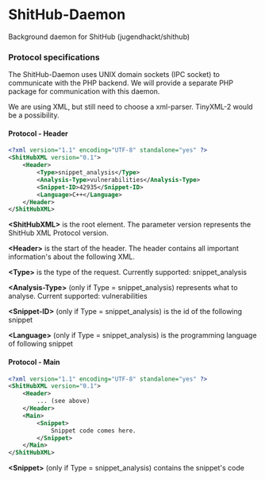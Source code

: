 # ShitHub-Daemon
Background daemon for ShitHub (jugendhackt/shithub)

### Protocol specifications
The ShitHub-Daemon uses UNIX domain sockets (IPC socket) to communicate with the PHP backend.
We will provide a separate PHP package for communication with this daemon. 

We are using XML, but still need to choose a xml-parser. TinyXML-2 would be a possibility.

#### Protocol - Header
```XML
<?xml version="1.1" encoding="UTF-8" standalone="yes" ?>
<ShitHubXML version="0.1">
    <Header>
        <Type>snippet_analysis</Type>
        <Analysis-Type>vulnerabilities</Analysis-Type>
        <Snippet-ID>42935</Snippet-ID>
        <Language>C++</Language>
    </Header>
</ShitHubXML>
```

**\<ShitHubXML\>** is the root element. The parameter version represents the ShitHub XML 
Protocol version.

**\<Header\>** is the start of the header. The header contains all important information's about the following XML.

**\<Type\>** is the type of the request. Currently supported: snippet_analysis

**\<Analysis-Type\>** (only if Type = snippet_analysis) represents what to analyse. Current supported: vulnerabilities

**\<Snippet-ID\>** (only if Type = snippet_analysis) is the id of the following snippet

**\<Language\>** (only if Type = snippet_analysis) is the programming language of following snippet

#### Protocol - Main
```XML
<?xml version="1.1" encoding="UTF-8" standalone="yes" ?>
<ShitHubXML version="0.1">
    <Header>
        ... (see above)
    </Header>
    <Main>
        <Snippet>
            Snippet code comes here.
        </Snippet>
    </Main>
</ShitHubXML>
```

**\<Snippet\>** (only if Type = snippet_analysis) contains the snippet's code